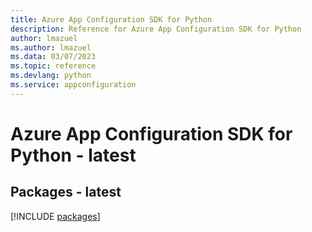```yaml
---
title: Azure App Configuration SDK for Python
description: Reference for Azure App Configuration SDK for Python
author: lmazuel
ms.author: lmazuel
ms.data: 03/07/2023
ms.topic: reference
ms.devlang: python
ms.service: appconfiguration
---
```

# Azure App Configuration SDK for Python - latest
## Packages - latest
[!INCLUDE [packages](app-configuration-index.md)]